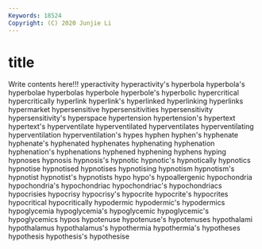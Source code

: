 ```yaml
---
Keywords: 18524
Copyright: (C) 2020 Junjie Li
---
```


# title

Write contents here!!!
yperactivity 
hyperactivity's 
hyperbola 
hyperbola's 
hyperbolae 
hyperbolas 
hyperbole
hyperbole's 
hyperbolic 
hypercritical 
hypercritically 
hyperlink 
hyperlink's 
hyperlinked 
hyperlinking 
hyperlinks 
hypermarket
hypersensitive 
hypersensitivities 
hypersensitivity 
hypersensitivity's 
hyperspace 
hypertension 
hypertension's 
hypertext 
hypertext's 
hyperventilate
hyperventilated 
hyperventilates 
hyperventilating 
hyperventilation 
hyperventilation's 
hypes 
hyphen 
hyphen's 
hyphenate 
hyphenate's
hyphenated 
hyphenates 
hyphenating 
hyphenation 
hyphenation's 
hyphenations 
hyphened 
hyphening 
hyphens 
hyping
hypnoses 
hypnosis 
hypnosis's 
hypnotic 
hypnotic's 
hypnotically 
hypnotics 
hypnotise 
hypnotised 
hypnotises
hypnotising 
hypnotism 
hypnotism's 
hypnotist 
hypnotist's 
hypnotists 
hypo 
hypo's 
hypoallergenic 
hypochondria
hypochondria's 
hypochondriac 
hypochondriac's 
hypochondriacs 
hypocrisies 
hypocrisy 
hypocrisy's 
hypocrite 
hypocrite's 
hypocrites
hypocritical 
hypocritically 
hypodermic 
hypodermic's 
hypodermics 
hypoglycemia 
hypoglycemia's 
hypoglycemic 
hypoglycemic's 
hypoglycemics
hypos 
hypotenuse 
hypotenuse's 
hypotenuses 
hypothalami 
hypothalamus 
hypothalamus's 
hypothermia 
hypothermia's 
hypotheses
hypothesis 
hypothesis's 
hypothesise 
